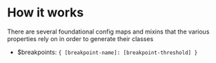 # How it works

There are several foundational config maps and mixins that the various properties rely on in order to generate their classes

- $breakpoints: `{ [breakpoint-name]: [breakpoint-threshold] }`

